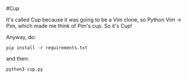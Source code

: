 #Cup

It's called Cup because it was going to be a Vim clone, so Python Vim ->
Pim, which made me think of Pim's cup. So it's Cup!

Anyway, do:

```
pip install -r requirements.txt
```

and then:

```
python3 cup.py
```
